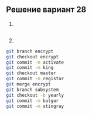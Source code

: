 ## Решение вариант 28 
 1. 
 ```bash
``` 
 2.
```bash
git branch encrypt
git checkout encrypt
git commit -m activate
git commit -m king
git checkout master
git commit -m registar
git merge encrypt
git branch subsystem
git checkout -b yearly
git commit -m bulgur
git commit -m stingray
```